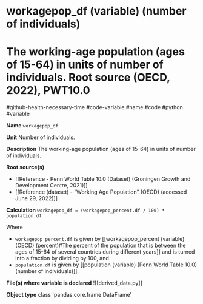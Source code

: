# workagepop_df (variable) (number of individuals)
# The working-age population (ages of 15-64) in units of number of individuals. Root source (OECD, 2022), PWT10.0
#github-health-necessary-time
#code-variable #name #code #python #variable

**Name**
`workagepop_df`

**Unit**
Number of individuals.

**Description**
The working-age population (ages of 15-64) in units of number of individuals.

**Root source(s)**
- [[Reference - Penn World Table 10.0 (Dataset) (Groningen Growth and Development Centre, 2021)]]
- [[Reference (dataset) - “Working Age Population” (OECD) (accessed June 29, 2022)]]

**Calculation**
`workagepop_df = (workagepop_percent.df / 100) * population.df`

Where
- `workagepop_percent.df` is given by [[workagepop_percent (variable) (OECD) (percent)#The percent of the population that is between the ages of 15-64 of several countries during different years]] and is turned into a fraction by dividing by $100$, and
- `population.df` is given by [[population (variable) (Penn World Table 10.0) (number of individuals)]].


**File(s) where variable is declared**
![[derived_data.py]]

**Object type**
class 'pandas.core.frame.DataFrame'
